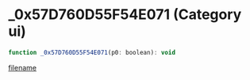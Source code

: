 # _0x57D760D55F54E071 (Category ui)

```js
function _0x57D760D55F54E071(p0: boolean): void
```

[filename](_0x57D760D55F54E071_m.md ':include')